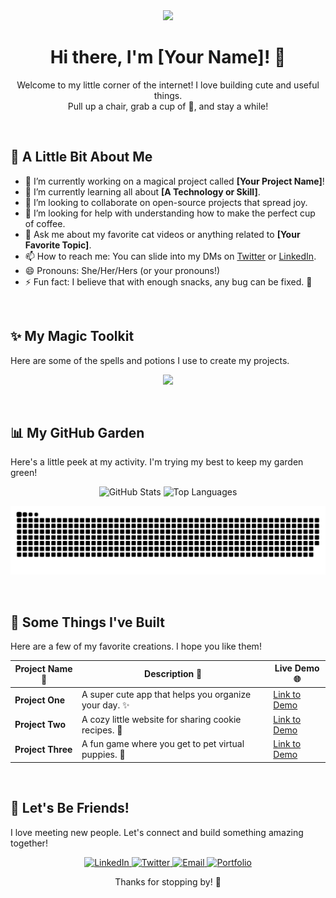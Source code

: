 <div align="center">
  <img src="https://media.giphy.com/media/v1.Y2lkPTc5MGI3NjExbmY4dG41Mnk3aDdtcHMwdWNqY3U1aWk3dzRib2ZlMjVuMmlmbTV1byZlcD12MV9pbnRlcm5hbF9naWZfYnlfaWQmY3Q9cw/eGptF1n1tI5a5i2N5i/giphy.gif" width="120" />
</div>

<h1 align="center">
  Hi there, I'm [Your Name]! 👋
</h1>

<p align="center">
  Welcome to my little corner of the internet! I love building cute and useful things. <br>
  Pull up a chair, grab a cup of 🍵, and stay a while!
</p>

<br>

## 🌱 A Little Bit About Me

- 🔭 I’m currently working on a magical project called **[Your Project Name]**!
- 🌱 I’m currently learning all about **[A Technology or Skill]**.
- 👯 I’m looking to collaborate on open-source projects that spread joy.
- 🤔 I’m looking for help with understanding how to make the perfect cup of coffee.
- 💬 Ask me about my favorite cat videos or anything related to **[Your Favorite Topic]**.
- 📫 How to reach me: You can slide into my DMs on [Twitter](your-twitter-url) or [LinkedIn](your-linkedin-url).
- 😄 Pronouns: She/Her/Hers (or your pronouns!)
- ⚡ Fun fact: I believe that with enough snacks, any bug can be fixed. 🍪

<br>

## ✨ My Magic Toolkit

Here are some of the spells and potions I use to create my projects.

<p align="center">
  <a href="https://skillicons.dev">
    <img src="https://skillicons.dev/icons?i=js,html,css,react,nodejs,express,mongodb,git,vscode,figma,postman&perline=6" />
  </a>
</p>

<br>

## 📊 My GitHub Garden

Here's a little peek at my activity. I'm trying my best to keep my garden green!

<p align="center">
  <img src="https://github-readme-stats.vercel.app/api?username=[your-github-username]&show_icons=true&theme=catppuccin_latte&hide_border=true&include_all_commits=true&count_private=true" alt="GitHub Stats" />
  <img src="https://github-readme-stats.vercel.app/api/top-langs/?username=[your-github-username]&layout=compact&theme=catppuccin_latte&hide_border=true&langs_count=8" alt="Top Languages" />
</p>

<p align="center">
  <img src="https://raw.githubusercontent.com/platane/platane/output/github-contribution-grid-snake.svg" alt="GitHub Contribution Snake" />
</p>

<br>

## 🚀 Some Things I've Built

Here are a few of my favorite creations. I hope you like them!

| Project Name 🎨 | Description 📝                                       | Live Demo 🌐       |
| ----------------- | ---------------------------------------------------- | ------------------ |
| **Project One** | A super cute app that helps you organize your day. ✨ | [Link to Demo]() |
| **Project Two** | A cozy little website for sharing cookie recipes. 🍪   | [Link to Demo]() |
| **Project Three** | A fun game where you get to pet virtual puppies. 🐶    | [Link to Demo]() |

<br>

## 💖 Let's Be Friends!

I love meeting new people. Let's connect and build something amazing together!

<p align="center">
  <a href="[your-linkedin-url]">
    <img src="https://img.shields.io/badge/LinkedIn-0077B5?style=for-the-badge&logo=linkedin&logoColor=white" alt="LinkedIn">
  </a>
  <a href="[your-twitter-url]">
    <img src="https://img.shields.io/badge/Twitter-1DA1F2?style=for-the-badge&logo=twitter&logoColor=white" alt="Twitter">
  </a>
  <a href="mailto:your-email@example.com">
    <img src="https://img.shields.io/badge/Email-D14836?style=for-the-badge&logo=gmail&logoColor=white" alt="Email">
  </a>
  <a href="[your-portfolio-website]">
    <img src="https://img.shields.io/badge/Portfolio-FF5722?style=for-the-badge&logo=domain&logoColor=white" alt="Portfolio">
  </a>
</p>

<p align="center">
  Thanks for stopping by! 🌸
</p>
